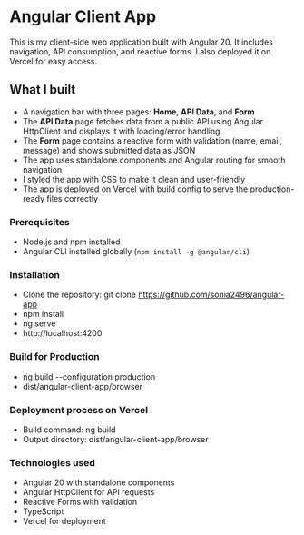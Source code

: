 # Angular Client App

This is my client-side web application built with Angular 20. It includes navigation, API consumption, and reactive forms. I also deployed it on Vercel for easy access.

## What I built

- A navigation bar with three pages: **Home**, **API Data**, and **Form**  
- The **API Data** page fetches data from a public API using Angular HttpClient and displays it with loading/error handling  
- The **Form** page contains a reactive form with validation (name, email, message) and shows submitted data as JSON  
- The app uses standalone components and Angular routing for smooth navigation  
- I styled the app with CSS to make it clean and user-friendly  
- The app is deployed on Vercel with build config to serve the production-ready files correctly

### Prerequisites

- Node.js and npm installed  
- Angular CLI installed globally (`npm install -g @angular/cli`)

### Installation

- Clone the repository: git clone https://github.com/sonia2496/angular-app
- npm install
- ng serve
- http://localhost:4200

### Build for Production

- ng build --configuration production
- dist/angular-client-app/browser

### Deployment process on Vercel

- Build command: ng build
- Output directory: dist/angular-client-app/browser

### Technologies used

- Angular 20 with standalone components
- Angular HttpClient for API requests
- Reactive Forms with validation
- TypeScript
- Vercel for deployment